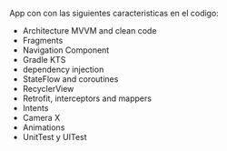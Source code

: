 App con con las siguientes caracteristicas en el codigo:

- Architecture MVVM and clean code
- Fragments
- Navigation Component
- Gradle KTS
- dependency injection
- StateFlow and coroutines
- RecyclerView
- Retrofit, interceptors and mappers
- Intents
- Camera X
- Animations
- UnitTest y UITest
